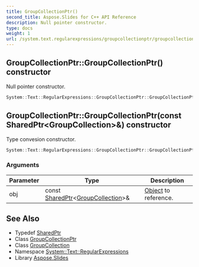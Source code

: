 ```yaml
---
title: GroupCollectionPtr()
second_title: Aspose.Slides for C++ API Reference
description: Null pointer constructor.
type: docs
weight: 1
url: /system.text.regularexpressions/groupcollectionptr/groupcollectionptr/
---
```

## GroupCollectionPtr::GroupCollectionPtr() constructor


Null pointer constructor.

```cpp
System::Text::RegularExpressions::GroupCollectionPtr::GroupCollectionPtr()
```

## GroupCollectionPtr::GroupCollectionPtr(const SharedPtr\<GroupCollection\>\&) constructor


Type convesion constructor.

```cpp
System::Text::RegularExpressions::GroupCollectionPtr::GroupCollectionPtr(const SharedPtr<GroupCollection> &obj)
```


### Arguments

| Parameter | Type | Description |
| --- | --- | --- |
| obj | const [SharedPtr](../../../system/sharedptr/)\<[GroupCollection](../../groupcollection/)\>\& | [Object](../../../system/object/) to reference. |

## See Also

* Typedef [SharedPtr](../../../system/sharedptr/)
* Class [GroupCollectionPtr](../)
* Class [GroupCollection](../../groupcollection/)
* Namespace [System::Text::RegularExpressions](../../)
* Library [Aspose.Slides](../../../)